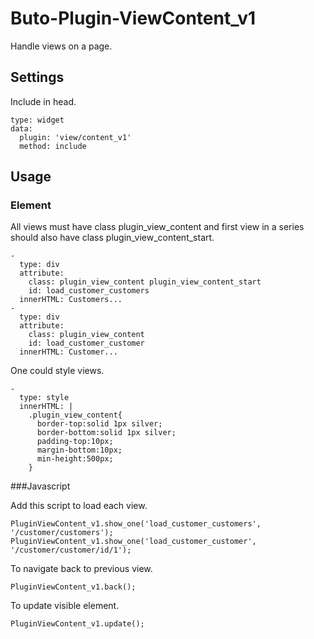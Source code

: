 # Buto-Plugin-ViewContent_v1

Handle views on a page.

## Settings

Include in head.

```
type: widget
data:
  plugin: 'view/content_v1'
  method: include
```



## Usage

### Element

All views must have class plugin_view_content and first view in a series should also have class plugin_view_content_start.

```
-
  type: div
  attribute:
    class: plugin_view_content plugin_view_content_start
    id: load_customer_customers
  innerHTML: Customers...
-
  type: div
  attribute:
    class: plugin_view_content
    id: load_customer_customer
  innerHTML: Customer...
```

One could style views.

```
-
  type: style
  innerHTML: |
    .plugin_view_content{
      border-top:solid 1px silver; 
      border-bottom:solid 1px silver; 
      padding-top:10px; 
      margin-bottom:10px; 
      min-height:500px;
    }
```

###Javascript

Add this script to load each view.

```
PluginViewContent_v1.show_one('load_customer_customers', '/customer/customers');
PluginViewContent_v1.show_one('load_customer_customer', '/customer/customer/id/1');
```

To navigate back to previous view.

```
PluginViewContent_v1.back();
```

To update visible element.

```
PluginViewContent_v1.update();
```
